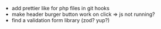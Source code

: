 - add prettier like for php files in git hooks
- make header burger button work on click
  => js not running?
- find a validation form library (zod? yup?)
